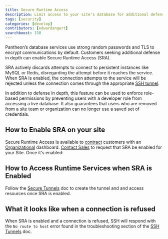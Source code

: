 ```yaml
---
title: Secure Runtime Access
description: Limit access to your site's database for additional defense against traffic-based attacks and unauthorized access.
tags: [security]
categories: [develop]
contributors: [edwardangert]
searchboost: 150
---
```


Pantheon’s database services use strong random passwords and TLS to encrypt communications by default. Customers seeking additional defense in depth can enable Secure Runtime Access (SRA).

SRA actively discards attempts to connect to persistent instances like MySQL or Redis, disregarding the attempt before it reaches the service. When SRA is enabled, the connection attempts to the service will be rejected unless the connection comes through the appropriate [SSH tunnel](/ssh-tunnels).

In addition to defense in depth, this feature can be used to enforce role-based permissions by preventing users with a developer role from accessing a live database. It also guarantees that users who are removed from a site team or organization can no longer use a saved set of credentials.

## How to Enable SRA on your site

Secure Runtime Access is available to [contract](https://pantheon.io/plans/pricing) customers with an [Organizational](/organizations) dashboard. [Contact Sales](https://pantheon.io/contact-us) to request that SRA be enabled for your Site. Once it's enabled:



## How to Access Runtime Services when SRA is Enabled

Follow the [Secure Tunnels](/ssh-tunnels) doc to create the tunnel and and access resources once SRA is enabled.

## What it looks like when a connection is refused

When SRA is enabled and a connection is refused, SSH will respond with the `No route to host` error found in the troubleshooting section of the [SSH Tunnels](/ssh-tunnels) doc.
